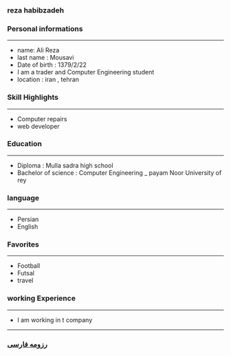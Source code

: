 
### reza habibzadeh

### Personal informations

---
+ name: Ali Reza
+ last name : Mousavi
+ Date of birth : 1379/2/22
+ I am a trader and Computer Engineering student
+ location : iran , tehran 


### Skill Highlights

---
+ Computer repairs
+ web developer 


### Education

---
+ Diploma : Mulla sadra high school
+ Bachelor of science : Computer Engineering
_ payam Noor University of rey 

### language

---
+ Persian
+ English

### Favorites

---
+ Football
+ Futsal
+ travel 

### working Experience

---
+ I am working in t company 




--- 
### [رزومه فارسی](resume-fa.md)
